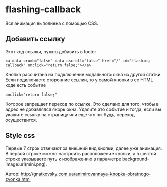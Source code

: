 # flashing-callback
Вся анимация выполнена с помощью CSS.
## Добавить ссылку 
Этот код ссылки, нужно добавить в footer
```
<a data-crumb="false" data-ascroll="false" href="/" id="flashing-callback" onclick="return false;"></a>
```
Кнопка рассчитана на подключение модального окна из другой статьи. Если подключаете сторонние ссылки, то у самой кнопки в ее HTML коде есть событие
```
onclick="return false;"
```
Которое запрещает переход по ссылке. Это сделано для того, чтобы в адрес не добавлялся якорь окна. Удалите это событие и тогда, если вы укажите ссылку на страницу или еще что ни-будь, переход осуществится.

## Style css
Первые 7 строк отвечают за внешний вид кнопки, далее уже анимация. В первой строке можно настроить расположение кнопки, а в шестой строке указываете путь к изображению в параметре background-image:url(mini.png).

Автор: http://gnatkovsky.com.ua/animirovannaya-knopka-obratnogo-zvonka.html
